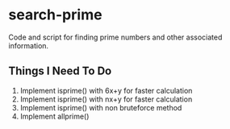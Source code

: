 # search-prime
Code and script for finding prime numbers and other associated information.

## Things I Need To Do
1. Implement isprime() with 6x+y for faster calculation
2. Implement isprime() with nx+y for faster calculation
3. Implement isprime() with non bruteforce method
4. Implement allprime()
